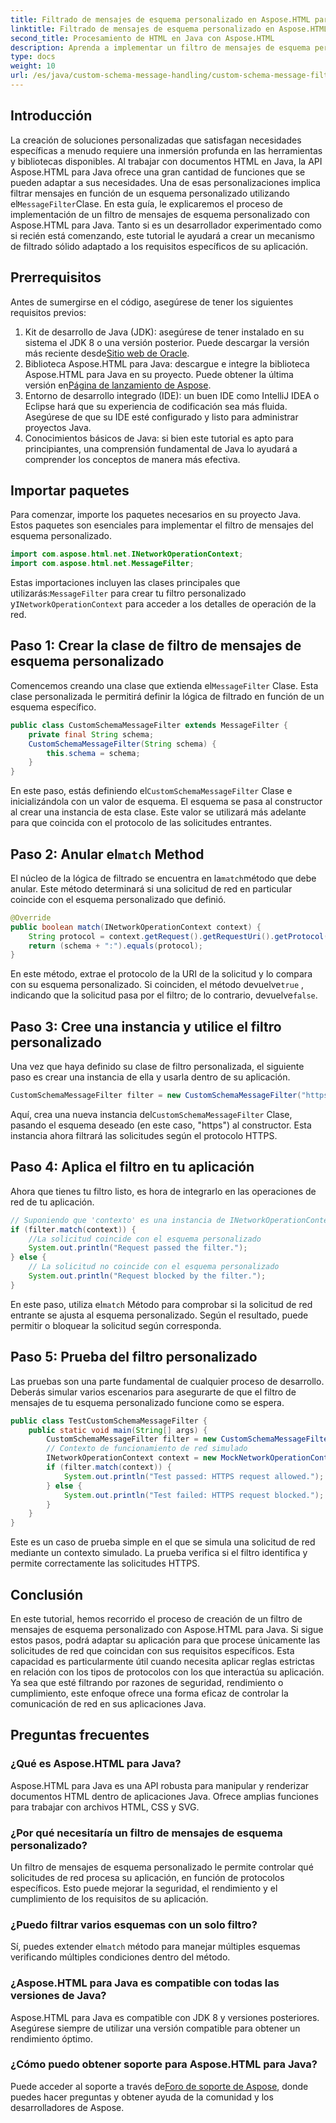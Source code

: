 ```yaml
---
title: Filtrado de mensajes de esquema personalizado en Aspose.HTML para Java
linktitle: Filtrado de mensajes de esquema personalizado en Aspose.HTML para Java
second_title: Procesamiento de HTML en Java con Aspose.HTML
description: Aprenda a implementar un filtro de mensajes de esquema personalizado en Java con Aspose.HTML. Siga nuestra guía paso a paso para disfrutar de una experiencia de aplicación segura y personalizada.
type: docs
weight: 10
url: /es/java/custom-schema-message-handling/custom-schema-message-filter/
---
```

## Introducción
 La creación de soluciones personalizadas que satisfagan necesidades específicas a menudo requiere una inmersión profunda en las herramientas y bibliotecas disponibles. Al trabajar con documentos HTML en Java, la API Aspose.HTML para Java ofrece una gran cantidad de funciones que se pueden adaptar a sus necesidades. Una de esas personalizaciones implica filtrar mensajes en función de un esquema personalizado utilizando el`MessageFilter`Clase. En esta guía, le explicaremos el proceso de implementación de un filtro de mensajes de esquema personalizado con Aspose.HTML para Java. Tanto si es un desarrollador experimentado como si recién está comenzando, este tutorial le ayudará a crear un mecanismo de filtrado sólido adaptado a los requisitos específicos de su aplicación.
## Prerrequisitos
Antes de sumergirse en el código, asegúrese de tener los siguientes requisitos previos:
1.  Kit de desarrollo de Java (JDK): asegúrese de tener instalado en su sistema el JDK 8 o una versión posterior. Puede descargar la versión más reciente desde[Sitio web de Oracle](https://www.oracle.com/java/technologies/javase-jdk11-downloads.html).
2.  Biblioteca Aspose.HTML para Java: descargue e integre la biblioteca Aspose.HTML para Java en su proyecto. Puede obtener la última versión en[Página de lanzamiento de Aspose](https://releases.aspose.com/html/java/).
3. Entorno de desarrollo integrado (IDE): un buen IDE como IntelliJ IDEA o Eclipse hará que su experiencia de codificación sea más fluida. Asegúrese de que su IDE esté configurado y listo para administrar proyectos Java.
4. Conocimientos básicos de Java: si bien este tutorial es apto para principiantes, una comprensión fundamental de Java lo ayudará a comprender los conceptos de manera más efectiva.
## Importar paquetes
Para comenzar, importe los paquetes necesarios en su proyecto Java. Estos paquetes son esenciales para implementar el filtro de mensajes del esquema personalizado.
```java
import com.aspose.html.net.INetworkOperationContext;
import com.aspose.html.net.MessageFilter;
```
 Estas importaciones incluyen las clases principales que utilizarás:`MessageFilter` para crear tu filtro personalizado y`INetworkOperationContext` para acceder a los detalles de operación de la red.
## Paso 1: Crear la clase de filtro de mensajes de esquema personalizado
 Comencemos creando una clase que extienda el`MessageFilter` Clase. Esta clase personalizada le permitirá definir la lógica de filtrado en función de un esquema específico.
```java
public class CustomSchemaMessageFilter extends MessageFilter {
    private final String schema;
    CustomSchemaMessageFilter(String schema) {
        this.schema = schema;
    }
}
```
 En este paso, estás definiendo el`CustomSchemaMessageFilter` Clase e inicializándola con un valor de esquema. El esquema se pasa al constructor al crear una instancia de esta clase. Este valor se utilizará más adelante para que coincida con el protocolo de las solicitudes entrantes.
##  Paso 2: Anular el`match` Method
 El núcleo de la lógica de filtrado se encuentra en la`match`método que debe anular. Este método determinará si una solicitud de red en particular coincide con el esquema personalizado que definió.
```java
@Override
public boolean match(INetworkOperationContext context) {
    String protocol = context.getRequest().getRequestUri().getProtocol();
    return (schema + ":").equals(protocol);
}
```
 En este método, extrae el protocolo de la URI de la solicitud y lo compara con su esquema personalizado. Si coinciden, el método devuelve`true` , indicando que la solicitud pasa por el filtro; de lo contrario, devuelve`false`.
## Paso 3: Cree una instancia y utilice el filtro personalizado
Una vez que haya definido su clase de filtro personalizada, el siguiente paso es crear una instancia de ella y usarla dentro de su aplicación.
```java
CustomSchemaMessageFilter filter = new CustomSchemaMessageFilter("https");
```
 Aquí, crea una nueva instancia del`CustomSchemaMessageFilter` Clase, pasando el esquema deseado (en este caso, "https") al constructor. Esta instancia ahora filtrará las solicitudes según el protocolo HTTPS.
## Paso 4: Aplica el filtro en tu aplicación
Ahora que tienes tu filtro listo, es hora de integrarlo en las operaciones de red de tu aplicación.
```java
// Suponiendo que 'contexto' es una instancia de INetworkOperationContext
if (filter.match(context)) {
    //La solicitud coincide con el esquema personalizado
    System.out.println("Request passed the filter.");
} else {
    // La solicitud no coincide con el esquema personalizado
    System.out.println("Request blocked by the filter.");
}
```
 En este paso, utiliza el`match` Método para comprobar si la solicitud de red entrante se ajusta al esquema personalizado. Según el resultado, puede permitir o bloquear la solicitud según corresponda.
## Paso 5: Prueba del filtro personalizado
Las pruebas son una parte fundamental de cualquier proceso de desarrollo. Deberás simular varios escenarios para asegurarte de que el filtro de mensajes de tu esquema personalizado funcione como se espera.
```java
public class TestCustomSchemaMessageFilter {
    public static void main(String[] args) {
        CustomSchemaMessageFilter filter = new CustomSchemaMessageFilter("https");
        // Contexto de funcionamiento de red simulado
        INetworkOperationContext context = new MockNetworkOperationContext("https");
        if (filter.match(context)) {
            System.out.println("Test passed: HTTPS request allowed.");
        } else {
            System.out.println("Test failed: HTTPS request blocked.");
        }
    }
}
```
Este es un caso de prueba simple en el que se simula una solicitud de red mediante un contexto simulado. La prueba verifica si el filtro identifica y permite correctamente las solicitudes HTTPS.
## Conclusión
En este tutorial, hemos recorrido el proceso de creación de un filtro de mensajes de esquema personalizado con Aspose.HTML para Java. Si sigue estos pasos, podrá adaptar su aplicación para que procese únicamente las solicitudes de red que coincidan con sus requisitos específicos. Esta capacidad es particularmente útil cuando necesita aplicar reglas estrictas en relación con los tipos de protocolos con los que interactúa su aplicación. Ya sea que esté filtrando por razones de seguridad, rendimiento o cumplimiento, este enfoque ofrece una forma eficaz de controlar la comunicación de red en sus aplicaciones Java.
## Preguntas frecuentes
### ¿Qué es Aspose.HTML para Java?
Aspose.HTML para Java es una API robusta para manipular y renderizar documentos HTML dentro de aplicaciones Java. Ofrece amplias funciones para trabajar con archivos HTML, CSS y SVG.
### ¿Por qué necesitaría un filtro de mensajes de esquema personalizado?
Un filtro de mensajes de esquema personalizado le permite controlar qué solicitudes de red procesa su aplicación, en función de protocolos específicos. Esto puede mejorar la seguridad, el rendimiento y el cumplimiento de los requisitos de su aplicación.
### ¿Puedo filtrar varios esquemas con un solo filtro?
 Sí, puedes extender el`match` método para manejar múltiples esquemas verificando múltiples condiciones dentro del método.
### ¿Aspose.HTML para Java es compatible con todas las versiones de Java?
Aspose.HTML para Java es compatible con JDK 8 y versiones posteriores. Asegúrese siempre de utilizar una versión compatible para obtener un rendimiento óptimo.
### ¿Cómo puedo obtener soporte para Aspose.HTML para Java?
 Puede acceder al soporte a través de[Foro de soporte de Aspose](https://forum.aspose.com/c/html/29), donde puedes hacer preguntas y obtener ayuda de la comunidad y los desarrolladores de Aspose.